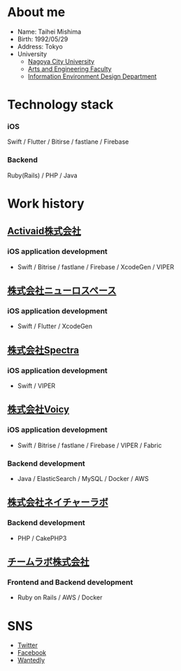 # About me
- Name: Taihei Mishima
- Birth: 1992/05/29
- Address: Tokyo
- University
  - [Nagoya City University](https://www.nagoya-cu.ac.jp/)
  - [Arts and Engineering Faculty](https://www.nagoya-cu.ac.jp/sda/index.html)
  - [Information Environment Design Department](https://www.nagoya-cu.ac.jp/sda/undergraduate/informatics/index.html)

# Technology stack
### iOS
Swift / Flutter / Bitirse / fastlane / Firebase

### Backend
Ruby(Rails) / PHP / Java

# Work history
## [Activaid株式会社](https://activaid.me/ibd/about)
### iOS application development
- Swift / Bitrise / fastlane / Firebase / XcodeGen / VIPER

## [株式会社ニューロスペース](https://www.neurospace.jp/)
### iOS application development
- Swift / Flutter / XcodeGen

## [株式会社Spectra](https://spectra.tokyo/)
### iOS application development
- Swift / VIPER

## [株式会社Voicy](https://corp.voicy.jp/)
### iOS application development
- Swift / Bitrise / fastlane / Firebase / VIPER / Fabric
### Backend development
- Java / ElasticSearch / MySQL / Docker / AWS

## [株式会社ネイチャーラボ](https://www.naturelab.co.jp/)
### Backend development
- PHP / CakePHP3

## [チームラボ株式会社](https://www.team-lab.com/)
### Frontend and Backend development
- Ruby on Rails / AWS / Docker

# SNS
- [Twitter](https://twitter.com/tihimsm)
- [Facebook](https://www.facebook.com/taihei.mishima)
- [Wantedly](https://www.wantedly.com/users/824994)
